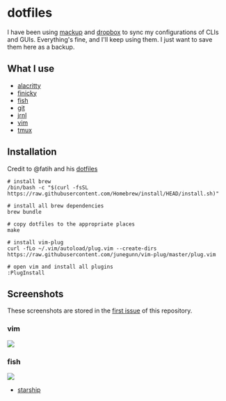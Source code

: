 # dotfiles

I have been using [mackup][1] and [dropbox][2] to sync my configurations of CLIs and GUIs. Everything's fine, and I'll keep using them. I just want to save them here as a backup.

## What I use

- [alacritty](.config/alacritty)
- [finicky](.finicky.js)
- [fish](.config/fish)
- [git](.gitconfig)
- [jrnl](.config/jrnl)
- [vim](.vimrc)
- [tmux](.tmux.conf)

## Installation

Credit to @fatih and his [dotfiles][5]

```
# install brew
/bin/bash -c "$(curl -fsSL https://raw.githubusercontent.com/Homebrew/install/HEAD/install.sh)"

# install all brew dependencies
brew bundle

# copy dotfiles to the appropriate places
make

# install vim-plug
curl -fLo ~/.vim/autoload/plug.vim --create-dirs https://raw.githubusercontent.com/junegunn/vim-plug/master/plug.vim

# open vim and install all plugins
:PlugInstall
```

## Screenshots

These screenshots are stored in the [first issue][4] of this repository.

### vim

![](https://user-images.githubusercontent.com/7611700/102567433-77384c00-411c-11eb-81d1-81f1c98a5915.png)

### fish

![](https://user-images.githubusercontent.com/7611700/102567534-aa7adb00-411c-11eb-80bc-e90d6376ca1d.png)

- [starship][3]

[1]: https://github.com/lra/mackup
[2]: https://www.dropbox.com/
[3]: https://starship.rs/
[4]: https://github.com/hezhizhen/dotfiles/issues/1
[5]: https://github.com/fatih/dotfiles/
